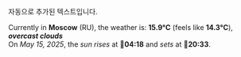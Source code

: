 
자동으로 추가된 텍스트입니다.

<!--START_SECTION:weather:moscow-->
Currently in **Moscow** (RU), the weather is: **15.9°C** (feels like **14.3°C**), ***overcast clouds***<br/>
On *May 15, 2025*, the *sun rises* at 🌅**04:18** and *sets* at 🌇**20:33**.
<!--END_SECTION:weather-->
